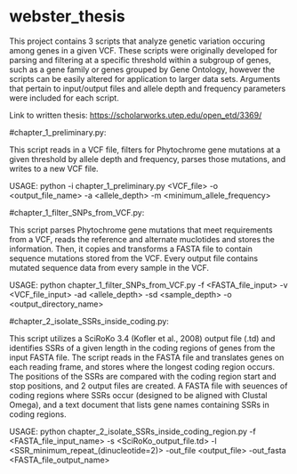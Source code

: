 # webster_thesis
This project contains 3 scripts that analyze genetic variation occuring among genes in a given VCF. These scripts were originally developed for parsing and filtering at a specific threshold within a subgroup of genes, such as a gene family or genes grouped by Gene Ontology, however the scripts can be easily altered for application to larger data sets. Arguments that pertain to input/output files and allele depth and frequency parameters were included for each script.

Link to written thesis:
https://scholarworks.utep.edu/open_etd/3369/

#chapter_1_preliminary.py:

This script reads in a VCF file, filters for Phytochrome gene mutations at a given threshold by allele depth and frequency, parses those mutations, and writes to a new VCF file.

USAGE: python -i chapter_1_preliminary.py <VCF_file> -o <output_file_name> -a <allele_depth> -m <minimum_allele_frequency>

#chapter_1_filter_SNPs_from_VCF.py:

This script parses Phytochrome gene mutations that meet requirements from a VCF, reads the reference and alternate muclotides and stores the information. Then, it copies and transforms a FASTA file to contain sequence mutations stored from the VCF. Every output file contains mutated sequence data from every sample in the VCF.

USAGE: python chapter_1_filter_SNPs_from_VCF.py -f <FASTA_file_input> -v <VCF_file_input> -ad <allele_depth> -sd <sample_depth> -o <output_directory_name>

#chapter_2_isolate_SSRs_inside_coding.py:

This script utilizes a SciRoKo 3.4 (Kofler et al., 2008) output file (.td) and identifies SSRs of a given length in the coding regions of genes from the input FASTA file. The script reads in the FASTA file and translates genes on each reading frame, and stores where the longest coding region occurs. The positions of the SSRs are compared with the coding region start and stop positions, and 2 output files are created. A FASTA file with seuences of coding regions where SSRs occur (designed to be aligned with Clustal Omega), and a text document that lists gene names containing SSRs in coding regions.

USAGE: python chapter_2_isolate_SSRs_inside_coding_region.py -f <FASTA_file_input_name> -s <SciRoKo_output_file.td> -l <SSR_minimum_repeat_(dinucleotide=2)> -out_file <output_file> -out_fasta <FASTA_file_output_name>
